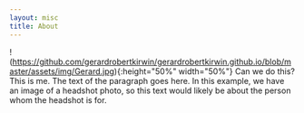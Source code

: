 ```yaml
---
layout: misc
title: About
---
```


!(https://github.com/gerardrobertkirwin/gerardrobertkirwin.github.io/blob/master/assets/img/Gerard.jpg){:height="50%" width="50%"}
Can we do this? This is me. The text of the paragraph goes here. In this example, we have an image of a headshot photo, so this text would likely be about the person whom the headshot is for.
